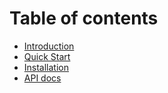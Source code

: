 # Table of contents

* [Introduction](README.md)
* [Quick Start](quickstart.md)
* [Installation](installation.md)
* [API docs](api.md)

